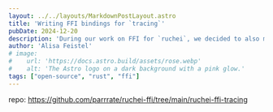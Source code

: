 ```yaml
---
layout: ../../layouts/MarkdownPostLayout.astro
title: 'Writing FFI bindings for `tracing`'
pubDate: 2024-12-20
description: 'During our work on FFI for `ruchei`, we decided to also make those for `tracing`.'
author: 'Alisa Feistel'
# image:
#    url: 'https://docs.astro.build/assets/rose.webp'
#    alt: 'The Astro logo on a dark background with a pink glow.'
tags: ["open-source", "rust", "ffi"]
---
```


repo: <https://github.com/parrrate/ruchei-ffi/tree/main/ruchei-ffi-tracing>
